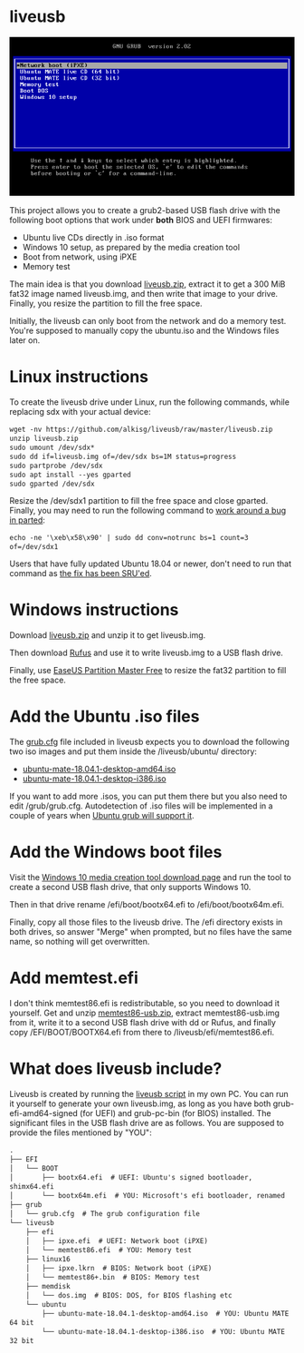 # liveusb
![liveusb](https://github.com/alkisg/liveusb/raw/master/liveusb.png)

This project allows you to create a grub2-based USB flash drive with the following boot options that work under **both** BIOS and UEFI firmwares:
 * Ubuntu live CDs directly in .iso format
 * Windows 10 setup, as prepared by the media creation tool
 * Boot from network, using iPXE
 * Memory test

The main idea is that you download [liveusb.zip](https://github.com/alkisg/liveusb/raw/master/liveusb.zip), extract it to get a 300 MiB fat32 image named liveusb.img, and then write that image to your drive. Finally, you resize the partition to fill the free space.

Initially, the liveusb can only boot from the network and do a memory test. You're supposed to manually copy the ubuntu.iso and the Windows files later on.

# Linux instructions
To create the liveusb drive under Linux, run the following commands, while replacing sdx with your actual device:
```
wget -nv https://github.com/alkisg/liveusb/raw/master/liveusb.zip
unzip liveusb.zip
sudo umount /dev/sdx*
sudo dd if=liveusb.img of=/dev/sdx bs=1M status=progress
sudo partprobe /dev/sdx
sudo apt install --yes gparted
sudo gparted /dev/sdx
```
Resize the /dev/sdx1 partition to fill the free space and close gparted. Finally, you may need to run the following command to [work around a bug in parted](https://wiki.archlinux.org/index.php/Parted#Resized_FAT32_partition_then_unrecognized_on_Windows):
```
echo -ne '\xeb\x58\x90' | sudo dd conv=notrunc bs=1 count=3 of=/dev/sdx1
```
Users that have fully updated Ubuntu 18.04 or newer, don't need to run that command as [the fix has been SRU'ed](https://bugs.launchpad.net/ubuntu/+source/parted/+bug/1820090).

# Windows instructions
Download [liveusb.zip](https://github.com/alkisg/liveusb/raw/master/liveusb.zip) and unzip it to get liveusb.img.

Then download [Rufus](https://rufus.ie/) and use it to write liveusb.img to a USB flash drive.

Finally, use [EaseUS Partition Master Free](https://www.easeus.com/partition-manager/epm-free.html) to resize the fat32 partition to fill the free space.

# Add the Ubuntu .iso files
The [grub.cfg](https://github.com/alkisg/liveusb/blob/master/grub.cfg) file included in liveusb expects you to download the following two iso images and put them inside the /liveusb/ubuntu/ directory:
 * [ubuntu-mate-18.04.1-desktop-amd64.iso](http://cdimage.ubuntu.com/ubuntu-mate/releases/18.04.1/release/ubuntu-mate-18.04.1-desktop-amd64.iso)
 * [ubuntu-mate-18.04.1-desktop-i386.iso](http://cdimage.ubuntu.com/ubuntu-mate/releases/18.04.1/release/ubuntu-mate-18.04.1-desktop-i386.iso)

If you want to add more .isos, you can put them there but you also need to edit /grub/grub.cfg. Autodetection of .iso files will be implemented in a couple of years when [Ubuntu grub will support it](https://bugs.launchpad.net/ubuntu/+source/grub2-signed/+bug/1818557).

# Add the Windows boot files
Visit the [Windows 10 media creation tool download page](https://www.microsoft.com/software-download/windows10) and run the tool to create a second USB flash drive, that only supports Windows 10.

Then in that drive rename /efi/boot/bootx64.efi to /efi/boot/bootx64m.efi.

Finally, copy all those files to the liveusb drive. The /efi directory exists in both drives, so answer "Merge" when prompted, but no files have the same name, so nothing will get overwritten.

# Add memtest.efi
I don't think memtest86.efi is redistributable, so you need to download it yourself. Get and unzip [memtest86-usb.zip](https://www.memtest86.com/downloads/memtest86-usb.zip), extract memtest86-usb.img from it, write it to a second USB flash drive with dd or Rufus, and finally copy /EFI/BOOT/BOOTX64.efi from there to /liveusb/efi/memtest86.efi.

# What does liveusb include?
Liveusb is created by running the [liveusb script](https://github.com/alkisg/liveusb/blob/master/liveusb) in my own PC. You can run it yourself to generate your own liveusb.img, as long as you have both grub-efi-amd64-signed (for UEFI) and grub-pc-bin (for BIOS) installed. The significant files in the USB flash drive are as follows. You are supposed to provide the files mentioned by "YOU":
```
.
├── EFI
│   └── BOOT
│       ├── bootx64.efi  # UEFI: Ubuntu's signed bootloader, shimx64.efi
│       └── bootx64m.efi  # YOU: Microsoft's efi bootloader, renamed
├── grub
│   └── grub.cfg  # The grub configuration file
└── liveusb
    ├── efi
    │   ├── ipxe.efi  # UEFI: Network boot (iPXE)
    │   └── memtest86.efi  # YOU: Memory test
    ├── linux16
    │   ├── ipxe.lkrn  # BIOS: Network boot (iPXE)
    │   └── memtest86+.bin  # BIOS: Memory test
    ├── memdisk
    │   └── dos.img  # BIOS: DOS, for BIOS flashing etc
    └── ubuntu
        ├── ubuntu-mate-18.04.1-desktop-amd64.iso  # YOU: Ubuntu MATE 64 bit
        └── ubuntu-mate-18.04.1-desktop-i386.iso  # YOU: Ubuntu MATE 32 bit
```
